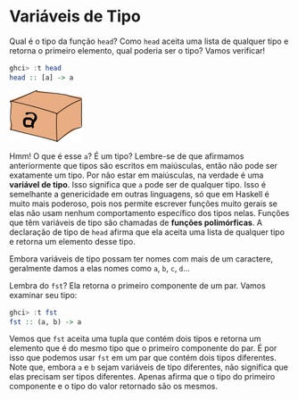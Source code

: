 # Variáveis de Tipo

Qual é o tipo da função `head`? Como `head` aceita uma lista de qualquer tipo e retorna o primeiro elemento, qual poderia ser o tipo? Vamos verificar!

```haskell
ghci> :t head
head :: [a] -> a
```
![](assets/box.png)

Hmm! O que é esse `a`? É um tipo? Lembre-se de que afirmamos anteriormente que tipos são escritos em maiúsculas, então não pode ser exatamente um tipo. Por não estar em maiúsculas, na verdade é uma **variável de tipo**. Isso significa que `a` pode ser de qualquer tipo. Isso é semelhante a genericidade em outras linguagens, só que em Haskell é muito mais poderoso, pois nos permite escrever funções muito gerais se elas não usam nenhum comportamento específico dos tipos nelas. Funções que têm variáveis de tipo são chamadas de **funções polimórficas**. A declaração de tipo de `head` afirma que ela aceita uma lista de qualquer tipo e retorna um elemento desse tipo.

Embora variáveis de tipo possam ter nomes com mais de um caractere, geralmente damos a elas nomes como `a`, `b`, `c`, `d`...

Lembra do `fst`? Ela retorna o primeiro componente de um par. Vamos examinar seu tipo:

```haskell
ghci> :t fst
fst :: (a, b) -> a
```

Vemos que `fst` aceita uma tupla que contém dois tipos e retorna um elemento que é do mesmo tipo que o primeiro componente do par. É por isso que podemos usar `fst` em um par que contém dois tipos diferentes. Note que, embora `a` e `b` sejam variáveis de tipo diferentes, não significa que elas precisam ser tipos diferentes. Apenas afirma que o tipo do primeiro componente e o tipo do valor retornado são os mesmos.